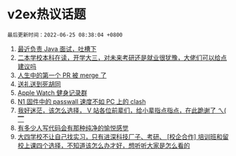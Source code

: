 # v2ex热议话题

`最后更新时间：2022-06-25 08:38:04 +0800`

1. [最近负责 Java 面试，吐槽下](https://www.v2ex.com/t/861954)
1. [二本学校本科在读，开学大三，对未来考研还是就业很犹豫，大佬们可以给点建议吗](https://www.v2ex.com/t/861826)
1. [人生中的第一个 PR 被 merge 了](https://www.v2ex.com/t/861906)
1. [送礼送到死胡同](https://www.v2ex.com/t/861830)
1. [Apple Watch 健身记录群](https://www.v2ex.com/t/861927)
1. [N1 固件中的 passwall 速度不如 PC 上的 clash](https://www.v2ex.com/t/861824)
1. [我好迷茫，该怎么选择， V 站各位前辈们，给小辈指点指点，在此跪谢了 ㄟ( ▔](https://www.v2ex.com/t/861929)
1. [有多少人写代码会有那种纯净的愉悦感觉](https://www.v2ex.com/t/861945)
1. [大四学校不让自己找实习，只有进深科技厂子、考研、 [校企合作] 培训班和留校上课四个选择，不知道该怎么办才好，想听听大家是怎么看的](https://www.v2ex.com/t/861953)

